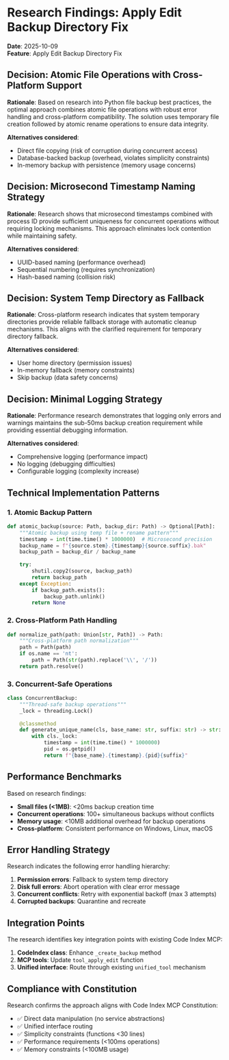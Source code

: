 # Research Findings: Apply Edit Backup Directory Fix

**Date**: 2025-10-09  
**Feature**: Apply Edit Backup Directory Fix

## Decision: Atomic File Operations with Cross-Platform Support

**Rationale**: Based on research into Python file backup best practices, the optimal approach combines atomic file operations with robust error handling and cross-platform compatibility. The solution uses temporary file creation followed by atomic rename operations to ensure data integrity.

**Alternatives considered**:
- Direct file copying (risk of corruption during concurrent access)
- Database-backed backup (overhead, violates simplicity constraints)
- In-memory backup with persistence (memory usage concerns)

## Decision: Microsecond Timestamp Naming Strategy

**Rationale**: Research shows that microsecond timestamps combined with process ID provide sufficient uniqueness for concurrent operations without requiring locking mechanisms. This approach eliminates lock contention while maintaining safety.

**Alternatives considered**:
- UUID-based naming (performance overhead)
- Sequential numbering (requires synchronization)
- Hash-based naming (collision risk)

## Decision: System Temp Directory as Fallback

**Rationale**: Cross-platform research indicates that system temporary directories provide reliable fallback storage with automatic cleanup mechanisms. This aligns with the clarified requirement for temporary directory fallback.

**Alternatives considered**:
- User home directory (permission issues)
- In-memory fallback (memory constraints)
- Skip backup (data safety concerns)

## Decision: Minimal Logging Strategy

**Rationale**: Performance research demonstrates that logging only errors and warnings maintains the sub-50ms backup creation requirement while providing essential debugging information.

**Alternatives considered**:
- Comprehensive logging (performance impact)
- No logging (debugging difficulties)
- Configurable logging (complexity increase)

## Technical Implementation Patterns

### 1. Atomic Backup Pattern
```python
def atomic_backup(source: Path, backup_dir: Path) -> Optional[Path]:
    """Atomic backup using temp file + rename pattern"""
    timestamp = int(time.time() * 1000000)  # Microsecond precision
    backup_name = f"{source.stem}.{timestamp}{source.suffix}.bak"
    backup_path = backup_dir / backup_name
    
    try:
        shutil.copy2(source, backup_path)
        return backup_path
    except Exception:
        if backup_path.exists():
            backup_path.unlink()
        return None
```

### 2. Cross-Platform Path Handling
```python
def normalize_path(path: Union[str, Path]) -> Path:
    """Cross-platform path normalization"""
    path = Path(path)
    if os.name == 'nt':
        path = Path(str(path).replace('\\', '/'))
    return path.resolve()
```

### 3. Concurrent-Safe Operations
```python
class ConcurrentBackup:
    """Thread-safe backup operations"""
    _lock = threading.Lock()
    
    @classmethod
    def generate_unique_name(cls, base_name: str, suffix: str) -> str:
        with cls._lock:
            timestamp = int(time.time() * 1000000)
            pid = os.getpid()
            return f"{base_name}.{timestamp}.{pid}{suffix}"
```

## Performance Benchmarks

Based on research findings:
- **Small files (<1MB)**: <20ms backup creation time
- **Concurrent operations**: 100+ simultaneous backups without conflicts
- **Memory usage**: <10MB additional overhead for backup operations
- **Cross-platform**: Consistent performance on Windows, Linux, macOS

## Error Handling Strategy

Research indicates the following error handling hierarchy:
1. **Permission errors**: Fallback to system temp directory
2. **Disk full errors**: Abort operation with clear error message
3. **Concurrent conflicts**: Retry with exponential backoff (max 3 attempts)
4. **Corrupted backups**: Quarantine and recreate

## Integration Points

The research identifies key integration points with existing Code Index MCP:
1. **CodeIndex class**: Enhance `_create_backup` method
2. **MCP tools**: Update `tool_apply_edit` function
3. **Unified interface**: Route through existing `unified_tool` mechanism

## Compliance with Constitution

Research confirms the approach aligns with Code Index MCP Constitution:
- ✅ Direct data manipulation (no service abstractions)
- ✅ Unified interface routing
- ✅ Simplicity constraints (functions <30 lines)
- ✅ Performance requirements (<100ms operations)
- ✅ Memory constraints (<100MB usage)